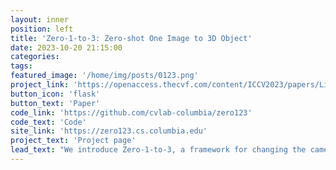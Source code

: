 ```yaml
---
layout: inner
position: left
title: 'Zero-1-to-3: Zero-shot One Image to 3D Object'
date: 2023-10-20 21:15:00
categories:
tags: 
featured_image: '/home/img/posts/0123.png'
project_link: 'https://openaccess.thecvf.com/content/ICCV2023/papers/Liu_Zero-1-to-3_Zero-shot_One_Image_to_3D_Object_ICCV_2023_paper.pdf'
button_icon: 'flask'
button_text: 'Paper'
code_link: 'https://github.com/cvlab-columbia/zero123'
code_text: 'Code'
site_link: 'https://zero123.cs.columbia.edu'
project_text: 'Project page' 
lead_text: "We introduce Zero-1-to-3, a framework for changing the camera viewpoint of an object given just a single RGB image. To perform novel view synthesis in this under-constrained setting, we capitalize on the geometric priors that large-scale diffusion models learn about natural images. Our viewpoint-conditioned diffusion approach can further be used for the task of 3D reconstruction from a single image."
---
```

